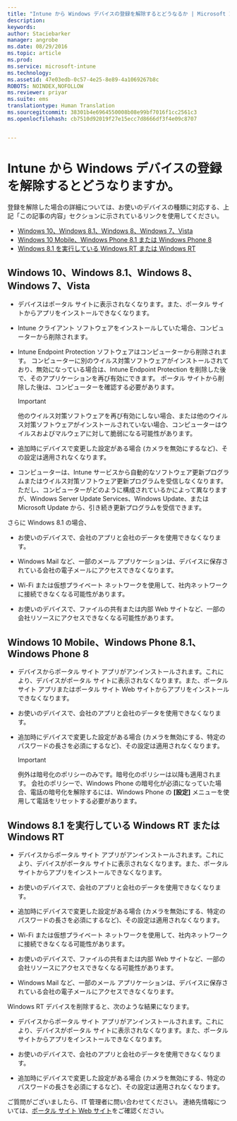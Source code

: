 ```yaml
---
title: "Intune から Windows デバイスの登録を解除するとどうなるか | Microsoft Intune"
description: 
keywords: 
author: Staciebarker
manager: angrobe
ms.date: 08/29/2016
ms.topic: article
ms.prod: 
ms.service: microsoft-intune
ms.technology: 
ms.assetid: 47e03edb-0c57-4e25-8e89-4a1069267b8c
ROBOTS: NOINDEX,NOFOLLOW
ms.reviewer: priyar
ms.suite: ems
translationtype: Human Translation
ms.sourcegitcommit: 38301b4e6964550008b08e99bf7016f1cc2561c3
ms.openlocfilehash: cb7510d92019f27e15ecc7d8666df3f4e09c8707


---
```



# Intune から Windows デバイスの登録を解除するとどうなりますか。

登録を解除した場合の詳細については、お使いのデバイスの種類に対応する、上記「この記事の内容」セクションに示されているリンクを使用してください。

- [Windows 10、Windows 8.1、Windows 8、Windows 7、Vista](#windows-10-mobile--8-1,-windows-8,-windows-7,-vista)
- [Windows 10 Mobile、Windows Phone 8.1 または Windows Phone 8](#windows-10--windows-8-1-or-windows-phone-8)
- [Windows 8.1 を実行している Windows RT または Windows RT](#windows-rt-running-windows-8-1-or-windows-rt)


## Windows 10、Windows 8.1、Windows 8、Windows 7、Vista

-   デバイスはポータル サイトに表示されなくなります。また、ポータル サイトからアプリをインストールできなくなります。

-   Intune クライアント ソフトウェアをインストールしていた場合、コンピューターから削除されます。

-   Intune Endpoint Protection ソフトウェアはコンピューターから削除されます。 コンピューターに別のウイルス対策ソフトウェアがインストールされており、無効になっている場合は、Intune Endpoint Protection を削除した後で、そのアプリケーションを再び有効にできます。 ポータル サイトから削除した後は、コンピューターを確認する必要があります。

    > [!IMPORTANT]
    > 他のウイルス対策ソフトウェアを再び有効にしない場合、または他のウイルス対策ソフトウェアがインストールされていない場合、コンピューターはウイルスおよびマルウェアに対して脆弱になる可能性があります。

-   追加時にデバイスで変更した設定がある場合 (カメラを無効にするなど)、その設定は適用されなくなります。

-   コンピューターは、Intune サービスから自動的なソフトウェア更新プログラムまたはウイルス対策ソフトウェア更新プログラムを受信しなくなります。 ただし、コンピューターがどのように構成されているかによって異なりますが、Windows Server Update Services、Windows Update、または Microsoft Update から、引き続き更新プログラムを受信できます。

さらに Windows 8.1 の場合、

-   お使いのデバイスで、会社のアプリと会社のデータを使用できなくなります。

-   Windows Mail など、一部のメール アプリケーションは、デバイスに保存されている会社の電子メールにアクセスできなくなります。

-   Wi-Fi または仮想プライベート ネットワークを使用して、社内ネットワークに接続できなくなる可能性があります。

-   お使いのデバイスで、ファイルの共有または内部 Web サイトなど、一部の会社リソースにアクセスできなくなる可能性があります。

## Windows 10 Mobile、Windows Phone 8.1、Windows Phone 8

-   デバイスからポータル サイト アプリがアンインストールされます。これにより、デバイスがポータル サイトに表示されなくなります。また、ポータル サイト アプリまたはポータル サイト Web サイトからアプリをインストールできなくなります。

-   お使いのデバイスで、会社のアプリと会社のデータを使用できなくなります。

-   追加時にデバイスで変更した設定がある場合 (カメラを無効にする、特定のパスワードの長さを必須にするなど)、その設定は適用されなくなります。

    > [!IMPORTANT]
    > 例外は暗号化のポリシーのみです。暗号化のポリシーは以降も適用されます。 会社のポリシーで、Windows Phone の暗号化が必須になっていた場合、電話の暗号化を解除するには、Windows Phone の **[設定]** メニューを使用して電話をリセットする必要があります。

## Windows 8.1 を実行している Windows RT または Windows RT

-   デバイスからポータル サイト アプリがアンインストールされます。これにより、デバイスがポータル サイトに表示されなくなります。また、ポータル サイトからアプリをインストールできなくなります。

-   お使いのデバイスで、会社のアプリと会社のデータを使用できなくなります。

-   追加時にデバイスで変更した設定がある場合 (カメラを無効にする、特定のパスワードの長さを必須にするなど)、その設定は適用されなくなります。

-   Wi-Fi または仮想プライベート ネットワークを使用して、社内ネットワークに接続できなくなる可能性があります。

-   お使いのデバイスで、ファイルの共有または内部 Web サイトなど、一部の会社リソースにアクセスできなくなる可能性があります。

-   Windows Mail など、一部のメール アプリケーションは、デバイスに保存されている会社の電子メールにアクセスできなくなります。

Windows RT デバイスを削除すると、次のような結果になります。

-   デバイスからポータル サイト アプリがアンインストールされます。これにより、デバイスがポータル サイトに表示されなくなります。また、ポータル サイトからアプリをインストールできなくなります。

-   お使いのデバイスで、会社のアプリと会社のデータを使用できなくなります。

-   追加時にデバイスで変更した設定がある場合 (カメラを無効にする、特定のパスワードの長さを必須にするなど)、その設定は適用されなくなります。

ご質問がございましたら、IT 管理者に問い合わせてください。 連絡先情報については、[ポータル サイト Web サイト](http://portal.manage.microsoft.com)をご確認ください。




<!--HONumber=Aug16_HO5-->


